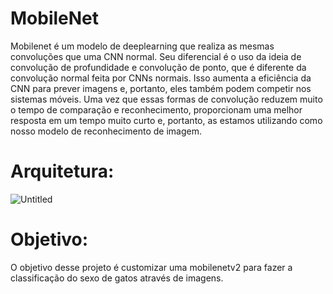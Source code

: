 # MobileNet

Mobilenet é um modelo de deeplearning que realiza as mesmas convoluções que uma CNN normal. Seu diferencial é o uso da ideia de convolução de profundidade e convolução de ponto, que é diferente da convolução normal feita por CNNs normais. Isso aumenta a eficiência da CNN para prever imagens e, portanto, eles também podem competir nos sistemas móveis. Uma vez que essas formas de convolução reduzem muito o tempo de comparação e reconhecimento, proporcionam uma melhor resposta em um tempo muito curto e, portanto, as estamos utilizando como nosso modelo de reconhecimento de imagem.

# Arquitetura:
![Untitled](https://user-images.githubusercontent.com/5797933/167738626-aacf7936-a297-43f6-b022-4f694471260b.png)

# Objetivo:

O objetivo desse projeto é customizar uma mobilenetv2 para fazer a classificação do sexo de gatos através de imagens.
